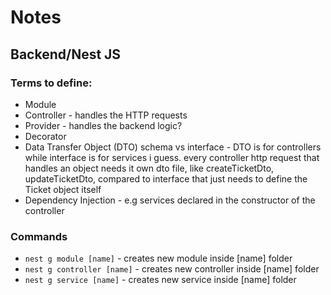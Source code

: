 # Notes

## Backend/Nest JS

### Terms to define:
- Module
- Controller - handles the HTTP requests
- Provider - handles the backend logic?
- Decorator
- Data Transfer Object (DTO) schema vs interface - DTO is for controllers while interface is for services i guess. every controller http request that handles an object needs it own dto file, like createTicketDto, updateTicketDto, compared to interface that just needs to define the Ticket object itself
- Dependency Injection - e.g services declared in the constructor of the controller

### Commands
- `nest g module [name]` - creates new module inside [name] folder
- `nest g controller [name]` - creates new controller inside [name] folder
- `nest g service [name]` - creates new service inside [name] folder